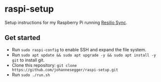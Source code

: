 # raspi-setup
Setup instructions for my Raspberry Pi running [Resilio Sync](https://www.resilio.com/individuals/).

## Get started
* Run `sudo raspi-config` to enable SSH and expand the file system.
* Run `sudo apt update && sudo apt upgrade -y && sudo apt install -y git` to install git.
* Clone this repository: `git clone https://github.com/johannesegger/raspi-setup.git`
* Run `sudo ./run.sh`
